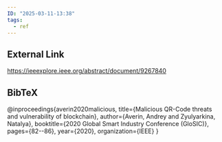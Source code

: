 ```yaml
---
ID: "2025-03-11-13:38"
tags:
  - ref
---
```

## External Link

https://ieeexplore.ieee.org/abstract/document/9267840

## BibTeX

@inproceedings{averin2020malicious,
  title={Malicious QR-Code threats and vulnerability of blockchain},
  author={Averin, Andrey and Zyulyarkina, Natalya},
  booktitle={2020 Global Smart Industry Conference (GloSIC)},
  pages={82--86},
  year={2020},
  organization={IEEE}
}